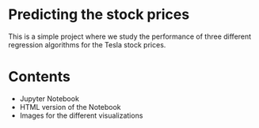 # Predicting the stock prices
This is a simple project where we study the performance of three different regression algorithms for the Tesla stock prices.

# Contents
- Jupyter Notebook
- HTML version of the Notebook
- Images for the different visualizations
